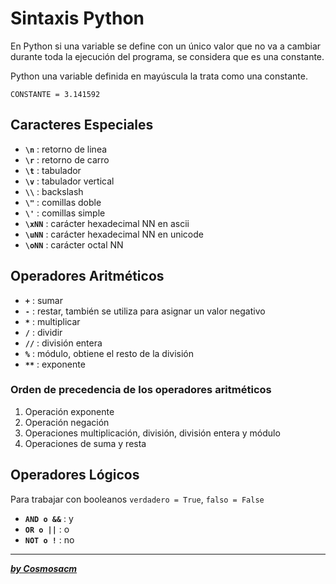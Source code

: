 # **Sintaxis Python**  

En Python si una variable se define con un único valor que no va a cambiar durante toda la ejecución del programa, se considera que es una constante.  

Python una variable definida en mayúscula la trata como una constante.  

    CONSTANTE = 3.141592

## **Caracteres Especiales**  

* **`\n`** : retorno de linea  
* **`\r`** : retorno de carro  
* **`\t`** : tabulador  
* **`\v`** : tabulador vertical  
* **`\\`** : backslash  
* **`\"`** : comillas doble  
* **`\'`** : comillas simple  
* **`\xNN`** : carácter hexadecimal NN en ascii  
* **`\uNN`** : carácter hexadecimal NN en unicode  
* **`\oNN`** : carácter octal NN  

## **Operadores Aritméticos**  

* **`+`** : sumar  
* **`-`** : restar, también se utiliza para asignar un valor negativo  
* **`*`** : multiplicar  
* **`/`** : dividir  
* **`//`** : división entera  
* **`%`** : módulo, obtiene el resto de la división  
* **`**`** : exponente  

### Orden de precedencia de los operadores aritméticos  

1. Operación exponente  
2. Operación negación  
3. Operaciones multiplicación, división, división entera y módulo  
4. Operaciones de suma y resta

## **Operadores Lógicos**  

Para trabajar con booleanos `verdadero = True`, `falso = False`  

* **`AND o &&`** : y  
* **`OR o ||`** : o  
* **`NOT o !`** : no  

---  

***[by Cosmosacm](https://cosmosacm.github.io/)***  
